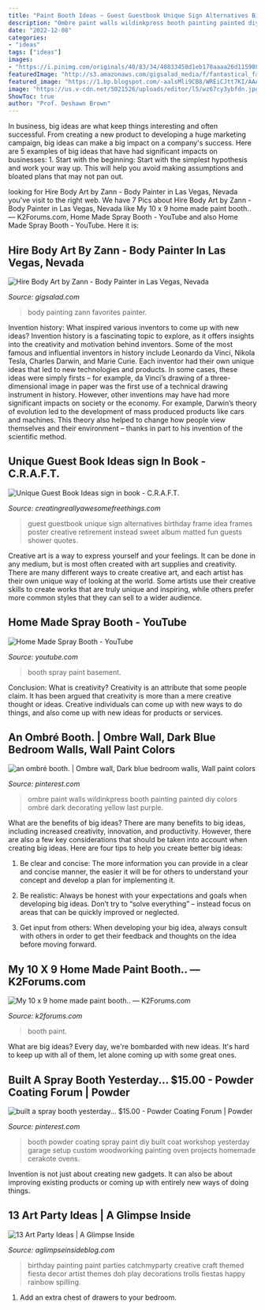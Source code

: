```yaml
---
title: "Paint Booth Ideas ~ Guest Guestbook Unique Sign Alternatives Birthday Frame Idea Frames Poster Creative Retirement Instead Sweet Album Matted Fun Guests Shower Quotes"
description: "Ombre paint walls wildinkpress booth painting painted diy colors ombré dark decorating yellow last purple"
date: "2022-12-08"
categories:
- "ideas"
tags: ["ideas"]
images:
- "https://i.pinimg.com/originals/40/83/34/40833458d1eb170aaaa26d115988b99a.jpg"
featuredImage: "http://s3.amazonaws.com/gigsalad_media/f/fantastical_facebody_painting_by_sml_de/52fd361585761.jpg"
featured_image: "https://1.bp.blogspot.com/-aalsMli9CB8/WREiCJtt7KI/AAAAAAAAlmg/VnFYFuhkIoc4Lb2l-mEE1z2BYsTUSvHXQCLcB/s1600/dsc_1574.jpg"
image: "https://us.v-cdn.net/5021526/uploads/editor/l5/wz67cy3ybfdn.jpg"
ShowToc: true
author: "Prof. Deshawn Brown"
---
```



In business, big ideas are what keep things interesting and often successful. From creating a new product to developing a huge marketing campaign, big ideas can make a big impact on a company's success. Here are 5 examples of big ideas that have had significant impacts on businesses: 1. Start with the beginning: Start with the simplest hypothesis and work your way up. This will help you avoid making assumptions and bloated plans that may not pan out. 
	

		
looking for Hire Body Art by Zann - Body Painter in Las Vegas, Nevada you've visit to the right web. We have 7 Pics about Hire Body Art by Zann - Body Painter in Las Vegas, Nevada like My 10 x 9 home made paint booth.. — K2Forums.com, Home Made Spray Booth - YouTube and also Home Made Spray Booth - YouTube. Here it is:
		
    
## Hire Body Art By Zann - Body Painter In Las Vegas, Nevada

<img loading=lazy src="http://s3.amazonaws.com/gigsalad_media/f/fantastical_facebody_painting_by_sml_de/52fd361585761.jpg" onerror="this.onerror=null;this.src='https://tse1.mm.bing.net/th?id=OIP.mhJwIaS8eURU8rMylBBMOwHaMC&amp;pid=15.1';" alt="Hire Body Art by Zann - Body Painter in Las Vegas, Nevada">

_Source: gigsalad.com_

>body painting zann favorites painter. 

	

Invention history: What inspired various inventors to come up with new ideas?
Invention history is a fascinating topic to explore, as it offers insights into the creativity and motivation behind inventors. Some of the most famous and influential inventors in history include Leonardo da Vinci, Nikola Tesla, Charles Darwin, and Marie Curie. Each inventor had their own unique ideas that led to new technologies and products. In some cases, these ideas were simply firsts – for example, da Vinci’s drawing of a three-dimensional image in paper was the first use of a technical drawing instrument in history. However, other inventions may have had more significant impacts on society or the economy. For example, Darwin’s theory of evolution led to the development of mass produced products like cars and machines. This theory also helped to change how people view themselves and their environment – thanks in part to his invention of the scientific method.

    
## Unique Guest Book Ideas sign In Book - C.R.A.F.T.

<img loading=lazy src="http://creatingreallyawesomefreethings.com/wp-content/uploads/2012/05/IMG_06971.jpg" onerror="this.onerror=null;this.src='https://tse4.mm.bing.net/th?id=OIP.og7GrinOQBePtj2uRHrgNgHaJ4&amp;pid=15.1';" alt="Unique Guest Book Ideas sign in book - C.R.A.F.T.">

_Source: creatingreallyawesomefreethings.com_

>guest guestbook unique sign alternatives birthday frame idea frames poster creative retirement instead sweet album matted fun guests shower quotes. 

	

Creative art is a way to express yourself and your feelings. It can be done in any medium, but is most often created with art supplies and creativity. There are many different ways to create creative art, and each artist has their own unique way of looking at the world. Some artists use their creative skills to create works that are truly unique and inspiring, while others prefer more common styles that they can sell to a wider audience.

    
## Home Made Spray Booth - YouTube

<img loading=lazy src="http://i1.ytimg.com/vi/gDv7w33pzzk/maxresdefault.jpg" onerror="this.onerror=null;this.src='https://tse4.mm.bing.net/th?id=OIP.TeCrE_ql4ensHYi_12SpYgHaEK&amp;pid=15.1';" alt="Home Made Spray Booth - YouTube">

_Source: youtube.com_

>booth spray paint basement. 

	

Conclusion: What is creativity?
Creativity is an attribute that some people claim. It has been argued that creativity is more than a mere creative thought or ideas. Creative individuals can come up with new ways to do things, and also come up with new ideas for products or services.

    
## An Ombré Booth. | Ombre Wall, Dark Blue Bedroom Walls, Wall Paint Colors

<img loading=lazy src="https://i.pinimg.com/originals/40/83/34/40833458d1eb170aaaa26d115988b99a.jpg" onerror="this.onerror=null;this.src='https://tse3.mm.bing.net/th?id=OIP.PxK-OUOs91i4O7ZQUf_M-QHaK-&amp;pid=15.1';" alt="an ombré booth. | Ombre wall, Dark blue bedroom walls, Wall paint colors">

_Source: pinterest.com_

>ombre paint walls wildinkpress booth painting painted diy colors ombré dark decorating yellow last purple. 

	

What are the benefits of big ideas?
There are many benefits to big ideas, including increased creativity, innovation, and productivity. However, there are also a few key considerations that should be taken into account when creating big ideas. Here are four tips to help you create better big ideas:
1. Be clear and concise: The more information you can provide in a clear and concise manner, the easier it will be for others to understand your concept and develop a plan for implementing it.

2. Be realistic: Always be honest with your expectations and goals when developing big ideas. Don’t try to “solve everything” – instead focus on areas that can be quickly improved or neglected.

3. Get input from others: When developing your big idea, always consult with others in order to get their feedback and thoughts on the idea before moving forward.

    
## My 10 X 9 Home Made Paint Booth.. — K2Forums.com

<img loading=lazy src="https://us.v-cdn.net/5021526/uploads/editor/l5/wz67cy3ybfdn.jpg" onerror="this.onerror=null;this.src='https://tse2.mm.bing.net/th?id=OIP.qvzEsSzDE9eiZdFnNQ4BIgHaNJ&amp;pid=15.1';" alt="My 10 x 9 home made paint booth.. — K2Forums.com">

_Source: k2forums.com_

>booth paint. 

	

What are big ideas?
Every day, we're bombarded with new ideas. It's hard to keep up with all of them, let alone coming up with some great ones.

    
## Built A Spray Booth Yesterday... $15.00 - Powder Coating Forum | Powder

<img loading=lazy src="https://i.pinimg.com/736x/2b/61/0e/2b610ed8cda0015c16185ee544285c0d--powder-paint-powder-coating-booth.jpg" onerror="this.onerror=null;this.src='https://tse1.mm.bing.net/th?id=OIP.aZNmvG1_iTGfws0vpl-oWQHaJ4&amp;pid=15.1';" alt="built a spray booth yesterday... $15.00 - Powder Coating Forum | Powder">

_Source: pinterest.com_

>booth powder coating spray paint diy built coat workshop yesterday garage setup custom woodworking painting oven projects homemade cerakote ovens. 

	

Invention is not just about creating new gadgets. It can also be about improving existing products or coming up with entirely new ways of doing things.

    
## 13 Art Party Ideas | A Glimpse Inside

<img loading=lazy src="https://1.bp.blogspot.com/-aalsMli9CB8/WREiCJtt7KI/AAAAAAAAlmg/VnFYFuhkIoc4Lb2l-mEE1z2BYsTUSvHXQCLcB/s1600/dsc_1574.jpg" onerror="this.onerror=null;this.src='https://tse2.mm.bing.net/th?id=OIP.n8yovcAlL8f4wkqN6MBDJQHaLG&amp;pid=15.1';" alt="13 Art Party Ideas | A Glimpse Inside">

_Source: aglimpseinsideblog.com_

>birthday painting paint parties catchmyparty creative craft themed fiesta decor artist themes doh play decorations trolls fiestas happy rainbow spilling. 

	

1. Add an extra chest of drawers to your bedroom.

